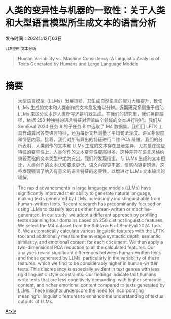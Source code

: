 # 人类的变异性与机器的一致性：关于人类和大型语言模型所生成文本的语言分析

发布时间：2024年12月03日

`LLM应用` `文本分析`

> Human Variability vs. Machine Consistency: A Linguistic Analysis of Texts Generated by Humans and Large Language Models

# 摘要

> 大型语言模型（LLMs）发展迅猛，其生成自然语言的能力大幅提升，致使 LLMs 生成的文本和人类创作的文本愈发难以分辨。近期研究多侧重于借助 LLMs 来区分文本是人类所写还是机器生成。在我们的研究里，我们另辟蹊径，依据 250 种独特的语言特征对涵盖四个领域的文本进行剖析。我们从 SemEval 2024 任务 8 的子任务 B 中选取了 M4 数据集。我们用 LFTK 工具自动算出各类语言特征，还为每份文档测量了平均句法深度、语义相似度和情感内容。接着，我们对所有算出的特征进行二维 PCA 降维。我们的分析表明，人类创作的文本和 LLMs 生成的文本存在显著差异，尤其是在这些特征的变异性上，人类创作的文本变异性要高得多。这种差异在语言风格约束较宽松的文本类型中尤为突出。我们的发现指出，与 LLMs 生成的文本相比，人类创作的文本认知要求更低，语义内容更丰富，情感内容更饱满。这些发现强调了纳入有意义的语言特征的必要性，以增进对 LLMs 文本输出的理解。

> The rapid advancements in large language models (LLMs) have significantly improved their ability to generate natural language, making texts generated by LLMs increasingly indistinguishable from human-written texts. Recent research has predominantly focused on using LLMs to classify text as either human-written or machine-generated. In our study, we adopt a different approach by profiling texts spanning four domains based on 250 distinct linguistic features. We select the M4 dataset from the Subtask B of SemEval 2024 Task 8. We automatically calculate various linguistic features with the LFTK tool and additionally measure the average syntactic depth, semantic similarity, and emotional content for each document. We then apply a two-dimensional PCA reduction to all the calculated features. Our analyses reveal significant differences between human-written texts and those generated by LLMs, particularly in the variability of these features, which we find to be considerably higher in human-written texts. This discrepancy is especially evident in text genres with less rigid linguistic style constraints. Our findings indicate that humans write texts that are less cognitively demanding, with higher semantic content, and richer emotional content compared to texts generated by LLMs. These insights underscore the need for incorporating meaningful linguistic features to enhance the understanding of textual outputs of LLMs.

[Arxiv](https://arxiv.org/abs/2412.03025)